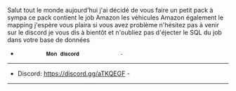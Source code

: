 Salut tout le monde aujourd'hui j'ai décidé de vous faire un petit pack à sympa ce pack contient le job Amazon les véhicules Amazon également le mapping j'espère vous plaira si vous avez problème n'hésitez pas à venir sur le discord je vous dis à bientôt et n'oubliez pas d'éjecter le SQL du job dans votre base de données

-              𝐌𝐨𝐧 𝐝𝐢𝐬𝐜𝐨𝐫𝐝             -
-----------------------------------------
 - Discord: https://discord.gg/aTKQEGF -
-----------------------------------------